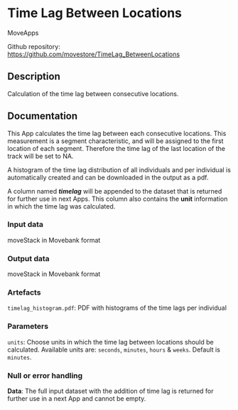 # Time Lag Between Locations

MoveApps

Github repository: https://github.com/movestore/TimeLag_BetweenLocations

## Description
Calculation of the time lag between consecutive locations.

## Documentation
This App calculates the time lag between each consecutive locations. This measurement is a segment characteristic, and will be assigned to the first location of each segment. Therefore the time lag of the last location of the track will be set to NA.

A histogram of the time lag distribution of all individuals and per individual is automatically created and can be downloaded in the output as a pdf.

A column named _**timelag**_ will be appended to the dataset that is returned for further use in next Apps. This column also contains the **unit** information in which the time lag was calculated.

### Input data
moveStack in Movebank format

### Output data
moveStack in Movebank format

### Artefacts
`timelag_histogram.pdf`: PDF with histograms of the time lags per individual

### Parameters
`units`: Choose units in which the time lag between locations should be calculated. Available units are: `seconds`, `minutes`, `hours` & `weeks`. Default is `minutes`.

### Null or error handling
**Data**: The full input dataset with the addition of time lag is returned for further use in a next App and cannot be empty.
